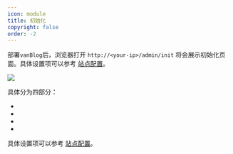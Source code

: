 ```yaml
---
icon: module
title: 初始化
copyright: false
order: -2
---
```


部署`vanBlog`后，浏览器打开 `http://<your-ip>/admin/init` 将会展示初始化页面。具体设置项可以参考 [站点配置](/feat/basic/setting.md)。

![](https://pic.mereith.com/img/c088fa93f4e7aeab33dac821d1dc7dc5.clipboard-2022-08-16.png)

具体分为四部分：

- [配置用户]: 必填
- [基本配置]: 网站运行的必要配置
- [高级配置]: 可选，用于开启一些高级功能
- [布局配置]: 可选，配置前台布局

具体设置项可以参考 [站点配置](/feat/basic/setting.md)。
